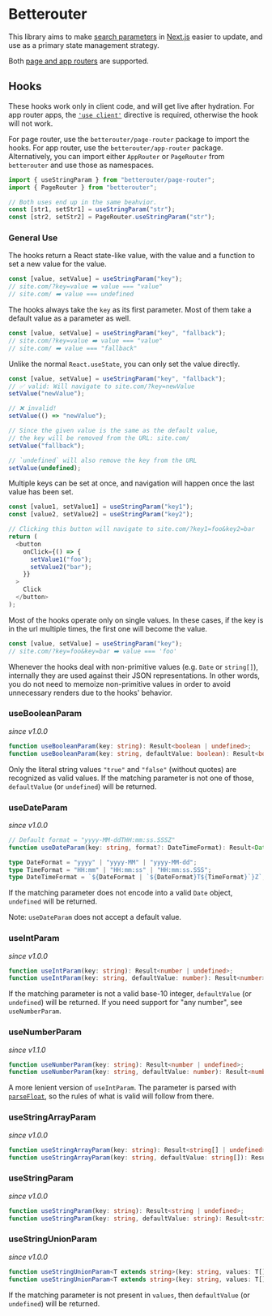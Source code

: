 # Betterouter

This library aims to make [search parameters](https://developer.mozilla.org/en-US/docs/Web/API/URL/search) in [Next.js](https://nextjs.org/) easier to update, and use as a primary state management strategy.

Both [page and app routers](https://nextjs.org/docs#app-router-and-pages-router) are supported.

## Hooks

These hooks work only in client code, and will get live after hydration. For app router apps, the [`'use client'`](https://nextjs.org/docs/app/api-reference/directives/use-client) directive is required, otherwise the hook will not work.

For page router, use the `betterouter/page-router` package to import the hooks. For app router, use the `betterouter/app-router` package. Alternatively, you can import either `AppRouter` or `PageRouter` from `betterouter` and use those as namespaces.

```typescript
import { useStringParam } from "betterouter/page-router";
import { PageRouter } from "betterouter";

// Both uses end up in the same beahvior.
const [str1, setStr1] = useStringParam("str");
const [str2, setStr2] = PageRouter.useStringParam("str");
```

### General Use

The hooks return a React state-like value, with the value and a function to set a new value for the value.

```typescript
const [value, setValue] = useStringParam("key");
// site.com/?key=value ➡️ value === "value"
// site.com/ ➡️ value === undefined
```

The hooks always take the `key` as its first parameter. Most of them take a default value as a parameter as well.

```typescript
const [value, setValue] = useStringParam("key", "fallback");
// site.com/?key=value ➡️ value === "value"
// site.com/ ➡️ value === "fallback"
```

Unlike the normal `React.useState`, you can only set the value directly.

```typescript
const [value, setValue] = useStringParam("key", "fallback");
// ✅ valid: Will navigate to site.com/?key=newValue
setValue("newValue");

// ❌ invalid!
setValue(() => "newValue");

// Since the given value is the same as the default value,
// the key will be removed from the URL: site.com/
setValue("fallback");

// `undefined` will also remove the key from the URL
setValue(undefined);
```

Multiple keys can be set at once, and navigation will happen once the last value has been set.

```typescript
const [value1, setValue1] = useStringParam("key1");
const [value2, setValue2] = useStringParam("key2");

// Clicking this button will navigate to site.com/?key1=foo&key2=bar
return (
  <button
    onClick={() => {
      setValue1("foo");
      setValue2("bar");
    }}
  >
    Click
  </button>
);
```

Most of the hooks operate only on single values. In these cases, if the key is in the url multiple times, the first one will become the value.

```typescript
const [value, setValue] = useStringParam("key");
// site.com/?key=foo&key=bar ➡️ value === 'foo'
```

Whenever the hooks deal with non-primitive values (e.g. `Date` or `string[]`), internally they are used against their JSON representations. In other words, you do not need to memoize non-primitive values in order to avoid unnecessary renders due to the hooks' behavior.

### useBooleanParam

_since v1.0.0_

<!-- prettier-ignore -->
```typescript
function useBooleanParam(key: string): Result<boolean | undefined>;
function useBooleanParam(key: string, defaultValue: boolean): Result<boolean>;
```

Only the literal string values `"true"` and `"false"` (without quotes) are recognized as valid values. If the matching parameter is not one of those, `defaultValue` (or `undefined`) will be returned.

### useDateParam

_since v1.0.0_

<!-- prettier-ignore -->
```typescript
// Default format = "yyyy-MM-ddTHH:mm:ss.SSSZ"
function useDateParam(key: string, format?: DateTimeFormat): Result<Date | undefined>;

type DateFormat = "yyyy" | "yyyy-MM" | "yyyy-MM-dd";
type TimeFormat = "HH:mm" | "HH:mm:ss" | "HH:mm:ss.SSS";
type DateTimeFormat = `${DateFormat | `${DateFormat}T${TimeFormat}`}Z`;
```

If the matching parameter does not encode into a valid `Date` object, `undefined` will be returned.

Note: `useDateParam` does not accept a default value.

### useIntParam

_since v1.0.0_

```typescript
function useIntParam(key: string): Result<number | undefined>;
function useIntParam(key: string, defaultValue: number): Result<number>;
```

If the matching parameter is not a valid base-10 integer, `defaultValue` (or `undefined`) will be returned. If you need support for "any number", see `useNumberParam`.

### useNumberParam

_since v1.1.0_

<!-- prettier-ignore -->
```typescript
function useNumberParam(key: string): Result<number | undefined>;
function useNumberParam(key: string, defaultValue: number): Result<number>;
```

A more lenient version of `useIntParam`. The parameter is parsed with [`parseFloat`](https://developer.mozilla.org/en-US/docs/Web/JavaScript/Reference/Global_Objects/parseFloat), so the rules of what is valid will follow from there.

### useStringArrayParam

_since v1.0.0_

<!-- prettier-ignore -->
```typescript
function useStringArrayParam(key: string): Result<string[] | undefined>;
function useStringArrayParam(key: string, defaultValue: string[]): Result<string[]>;
```

### useStringParam

_since v1.0.0_

<!-- prettier-ignore -->
```typescript
function useStringParam(key: string): Result<string | undefined>;
function useStringParam(key: string, defaultValue: string): Result<string>;
```

### useStringUnionParam

_since v1.0.0_

<!-- prettier-ignore -->
```typescript
function useStringUnionParam<T extends string>(key: string, values: T[]): Result<T | undefined>;
function useStringUnionParam<T extends string>(key: string, values: T[], defaultValue: NoInfer<T>): Result<T>;
```

If the matching parameter is not present in `values`, then `defaultValue` (or `undefined`) will be returned.
